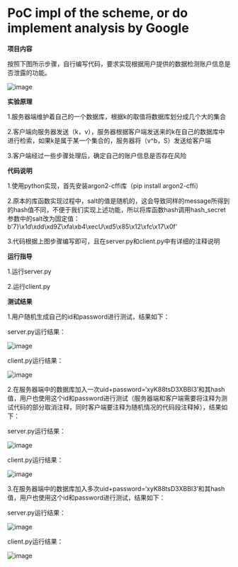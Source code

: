 # PoC impl of the scheme, or do implement analysis by Google

**项目内容**

按照下图所示步骤，自行编写代码，要求实现根据用户提供的数据检测账户信息是否泄露的功能。

![image](https://user-images.githubusercontent.com/105548921/180647923-0b1df700-9da9-4914-95b3-71a84c89cde0.png)

**实验原理**

1.服务器端维护着自己的一个数据库，根据k的取值将数据库划分成几个大的集合

2.客户端向服务器发送（k，v），服务器根据客户端发送来的k在自己的数据库中进行检索，如果k是属于某一个集合的，服务器将（v^b，S）发送给客户端

3.客户端经过一些步骤处理后，确定自己的账户信息是否存在风险

**代码说明**

1.使用python实现，首先安装argon2-cffi库（pip install argon2-cffi）

2.原本的库函数实现过程中，salt的值是随机的，这会导致同样的message所得到的hash值不同，不便于我们实现上述功能，所以将库函数hash调用hash_secret参数中的salt改为固定值：b'7}\x1d\xdd\xd9Z\xfa\xb4\xecU\xd5\x85\x12\xfc\x17\x0f'

3.代码根据上图步骤编写即可，且在server.py和client.py中有详细的注释说明

**运行指导**

1.运行server.py

2.运行client.py

**测试结果**

1.用户随机生成自己的id和password进行测试，结果如下：

server.py运行结果：

![image](https://user-images.githubusercontent.com/105548921/180648366-2b60e122-d266-476b-99ea-53abc7fae494.png)

client.py运行结果：

![image](https://user-images.githubusercontent.com/105548921/180648335-b0d68be5-b895-4a00-b556-35733bb18568.png)

2.在服务器端中的数据库加入一次uid+password=‘xyK88tsD3XBBI3’和其hash值，用户也使用这个id和password进行测试（服务器端和客户端需要将注释为测试代码的部分取消注释，同时客户端要注释为随机情况的代码段注释掉），结果如下：

server.py运行结果：

![image](https://user-images.githubusercontent.com/105548921/180648466-d438882b-b5e6-45bf-8a91-ff9c224dc43a.png)

client.py运行结果：

![image](https://user-images.githubusercontent.com/105548921/180648771-b3fca19a-3781-41c6-a4bc-952117c99f45.png)

3.在服务器端中的数据库加入多次uid+password=‘xyK88tsD3XBBI3’和其hash值，用户也使用这个id和password进行测试，结果如下：

server.py运行结果：

![image](https://user-images.githubusercontent.com/105548921/180648615-8d7bc0b3-ff1a-4d53-b127-2c6576352497.png)

client.py运行结果：

![image](https://user-images.githubusercontent.com/105548921/180648671-86f8bb71-2484-4162-ae29-2546b10731ab.png)
